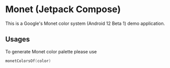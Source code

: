 # Monet (Jetpack Compose)

This is a Google's Monet color system (Android 12 Beta 1) demo application.

## Usages

To generate Monet color palette please use

```kotlin
monetColorsOf(color)
```
